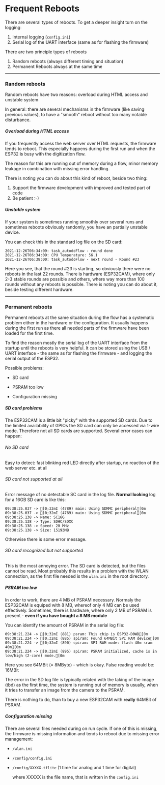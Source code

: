 # Frequent Reboots



There are several types of reboots. To get a deeper insight turn on the logging:

1. Internal logging (`config.ini`)
2. Serial log of the UART interface (same as for flashing the firmware)



There are two principle types of reboots

1. Random reboots (always different timing and situation)
2. Permanent Reboots always at the same time



______

### Random reboots

Random reboots have two reasons: overload during HTML access and unstable system

In general: there are several mechanisms in the firmware (like saving previous values), to have a "smooth" reboot without too many notable disturbance.

##### Overload during HTML access

If you frequently access the web server over HTML requests, the firmware tends to reboot. This especially happens during the first run and when the ESP32 is busy with the digitization flow. 

The reason for this are running out of memory during a flow, minor memory leakage in combination with missing error handling.

There is noting you can do about this kind of reboot, beside two thing:

1. Support the firmware development with improved and tested part of code
2. Be patient :-)

##### Unstable system

If your system is sometimes running smoothly over several runs and sometimes reboots obviously randomly, you have an partially unstable device. 

You can check this in the standard log file on the SD card:


```
2021-12-26T06:34:09: task_autodoFlow - round done
2021-12-26T06:34:09: CPU Temperature: 56.1
2021-12-26T06:38:00: task_autodoFlow - next round - Round #23
```

Here you see, that the round #23 is starting, so obviously there were no reboots in the last 22 rounds. There is hardware (ESP32CAM), where only 2-3 stable rounds are possible and others, where way more than 100 rounds without any reboots is possible.
There is noting you can do about it, beside testing different hardware.



______

### Permanent reboots

Permanent reboots at the same situation during the flow has a systematic problem either in the hardware or the configuration. It usually happens during the first run as there all needed parts of the firmware have been loaded for the first time.

To find the reason mostly the serial log of the UART interface from the startup until the reboots is very helpful. It can be stored using the USB / UART interface - the same as for flashing the firmware - and logging the serial output of the ESP32.

Possible problems:

* SD card

* PSRAM too low
* Configuration missing

##### SD card problems

The ESP32CAM is a little bit "picky" with the supported SD cards. Due to the limited availability of GPIOs the SD card can only be accessed via 1-wire mode. Therefore not all SD cards are supported. Several error cases can happen:

###### No SD card

Easy to detect: fast blinking red LED directly after startup, no reaction of the web server etc. at all

###### SD card not supported at all

Error message of no detectable SC card in the log file. **Normal looking** log for a 16GB SD card is like this:

```
09:38:25.037 -> [0;32mI (4789) main: Using SDMMC peripheral[0m
09:38:25.037 -> [0;32mI (4789) main: Using SDMMC peripheral[0m
09:38:25.138 -> Name: SC16G
09:38:25.138 -> Type: SDHC/SDXC
09:38:25.138 -> Speed: 20 MHz
09:38:25.138 -> Size: 15193MB
```

Otherwise there is some error message.

###### SD card recognized but not supported

This is the most annoying error. The SD card is detected, but the files cannot be read. Most probably this results in a problem with the WLAN connection, as the first file needed is the `wlan.ini` in the root directory.



##### PSRAM too low

In order to work, there are 4 MB of PSRAM necessary. Normaly the ESP32CAM is equiped with 8 MB, whereof only 4 MB can be used effectively. 
Sometimes, there is hardware, where only 2 MB of PSRAM is present - **even if you have bought a 8 MB module**

You can identify the amount of PSRAM in the serial log file:


```
09:38:21.224 -> [0;32mI (881) psram: This chip is ESP32-D0WD[0m
09:38:21.224 -> [0;32mI (885) spiram: Found 64MBit SPI RAM device[0m
09:38:21.224 -> [0;32mI (890) spiram: SPI RAM mode: flash 40m sram 40m[0m
09:38:21.224 -> [0;32mI (895) spiram: PSRAM initialized, cache is in low/high (2-core) mode.[0m
```

Here you see 64MBit (= 8MByte) - which is okay. False reading would be: 16MBit

The error in the SD log file is typically related with the taking of the image (tbd) as the first time, the system is running out of memory is usually, when it tries to transfer an image from the camera to the PSRAM.

There is nothing to do, than to buy a new ESP32CAM with **really** 64MBit of PSRAM.



##### Configuration missing

There are several files needed during on run cycle. If one of this is missing, the firmware is missing information and tends to reboot due to missing error management:

* `/wlan.ini`

* `/config/config.ini`

* `/config/XXXXX.tflite` (1 time for analog and 1 time for digital)

  where XXXXX is the file name, that is written in the `config.ini`

